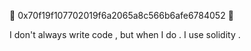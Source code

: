 👀 0x70f19f107702019f6a2065a8c566b6afe6784052 👀 

I don't always write code , but when I do . 
I use solidity .
